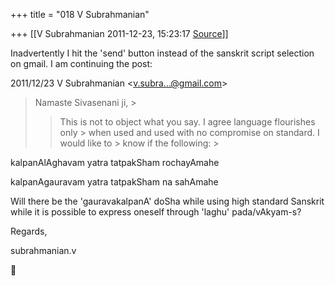 +++
title = "018 V Subrahmanian"

+++
[[V Subrahmanian	2011-12-23, 15:23:17 [Source](https://groups.google.com/g/bvparishat/c/f_zr5lOSNCs)]]



Inadvertently I hit the 'send' button instead of the sanskrit script selection on gmail. I am continuing the post:  
  

2011/12/23 V Subrahmanian \<[v.subra...@gmail.com]()\>

  

> Namaste Sivasenani ji, >
> 
> >   
> > 
> > 
> > This is not to object what you say. I agree language flourishes only > when used and used with no compromise on standard. I would like to > know if the following: >
> 

kalpanAlAghavam yatra tatpakSham rochayAmahe

kalpanAgauravam yatra tatpakSham na sahAmahe

  

Will there be the 'gauravakalpanA' doSha while using high standard Sanskrit while it is possible to express oneself through 'laghu' pada/vAkyam-s?

  

Regards,

subrahmanian.v




